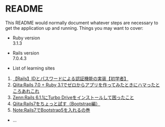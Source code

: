# README

This README would normally document whatever steps are necessary to get the
application up and running.
Things you may want to cover:

* Ruby version   
  3.1.3  

* Rails version   
  7.0.4.3   

* List of learning sites   
1. [【Rails】IDとパスワードによる認証機能の実装【初学者】](https://autovice.jp/articles/168)
1. [Qiita:Rails 7.0 + Ruby 3.1でゼロからアプリを作ってみたときにハマったところあれこれ](https://qiita.com/jnchito/items/5c41a7031404c313da1f)
1. [Zenn:Rails 6.1.1にTurbo Driveをインストールして困ったこと](https://zenn.dev/satococoa/articles/95122320f1ca87)
1. [Qiita:Rails7をちょっと試す（Bootstrap編）](https://qiita.com/suketa/items/e6a37cc0b466768edf57)
1. [Note:Rails7でBootstrap5を入れるの巻 ](https://note.com/y0419y/n/nb06a1cc2f7e8)
* ...
